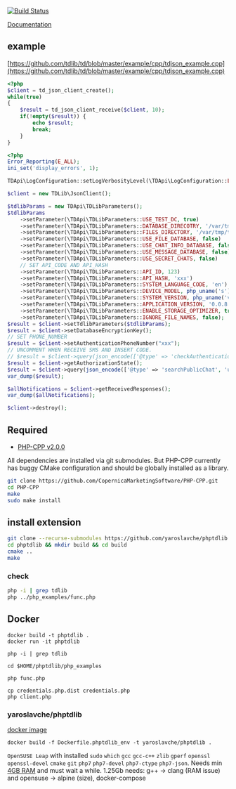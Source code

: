 [![Build Status](https://travis-ci.org/yaroslavche/phptdlib.svg?branch=master)](https://travis-ci.org/yaroslavche/phptdlib)

[Documentation](https://yaroslavche.github.io/phptdlib/)

## example
[https://github.com/tdlib/td/blob/master/example/cpp/tdjson_example.cpp](https://github.com/tdlib/td/blob/master/example/cpp/tdjson_example.cpp)
```php
<?php
$client = td_json_client_create();
while(true)
{
    $result = td_json_client_receive($client, 10);
    if(!empty($result)) {
        echo $result;
        break;
    }
}
```

```php
<?php
Error_Reporting(E_ALL);
ini_set('display_errors', 1);

TDApi\LogConfiguration::setLogVerbosityLevel(\TDApi\LogConfiguration::LVL_ERROR);

$client = new TDLib\JsonClient();

$tdlibParams = new TDApi\TDLibParameters();
$tdlibParams
    ->setParameter(\TDApi\TDLibParameters::USE_TEST_DC, true)
    ->setParameter(\TDApi\TDLibParameters::DATABASE_DIRECOTRY, '/var/tmp/tdlib')
    ->setParameter(\TDApi\TDLibParameters::FILES_DIRECTORY, '/var/tmp/tdlib')
    ->setParameter(\TDApi\TDLibParameters::USE_FILE_DATABASE, false)
    ->setParameter(\TDApi\TDLibParameters::USE_CHAT_INFO_DATABASE, false)
    ->setParameter(\TDApi\TDLibParameters::USE_MESSAGE_DATABASE, false)
    ->setParameter(\TDApi\TDLibParameters::USE_SECRET_CHATS, false)
    // SET API_CODE AND API_HASH
    ->setParameter(\TDApi\TDLibParameters::API_ID, 123)
    ->setParameter(\TDApi\TDLibParameters::API_HASH, 'xxx')
    ->setParameter(\TDApi\TDLibParameters::SYSTEM_LANGUAGE_CODE, 'en')
    ->setParameter(\TDApi\TDLibParameters::DEVICE_MODEL, php_uname('s'))
    ->setParameter(\TDApi\TDLibParameters::SYSTEM_VERSION, php_uname('v'))
    ->setParameter(\TDApi\TDLibParameters::APPLICATION_VERSION, '0.0.8')
    ->setParameter(\TDApi\TDLibParameters::ENABLE_STORAGE_OPTIMIZER, true)
    ->setParameter(\TDApi\TDLibParameters::IGNORE_FILE_NAMES, false);
$result = $client->setTdlibParameters($tdlibParams);
$result = $client->setDatabaseEncryptionKey();
// SET PHONE_NUMBER
$result = $client->setAuthenticationPhoneNumber("xxx");
// UNCOMMENT WHEN RECEIVE SMS AND INSERT CODE.
// $result = $client->query(json_encode(['@type' => 'checkAuthenticationCode', 'code' => 'xxx', 'first_name' => 'dummy', 'last_name' => 'dummy']), 10);
$result = $client->getAuthorizationState();
$result = $client->query(json_encode(['@type' => 'searchPublicChat', 'username' => 'telegram']), 10);
var_dump($result);

$allNotifications = $client->getReceivedResponses();
var_dump($allNotifications);

$client->destroy();
```

## Required
 - [PHP-CPP v2.0.0][2]
 
 All dependencies are installed via git submodules. But PHP-CPP
 currently has buggy CMake configuration and should be globally installed as a library.
 
```bash
git clone https://github.com/CopernicaMarketingSoftware/PHP-CPP.git
cd PHP-CPP
make
sudo make install
```

## install extension
```bash
git clone --recurse-submodules https://github.com/yaroslavche/phptdlib.git
cd phptdlib && mkdir build && cd build
cmake ..
make
```
### check
```bash
php -i | grep tdlib
php ../php_examples/func.php
```


## Docker

```
docker build -t phptdlib .
docker run -it phptdlib

php -i | grep tdlib

cd $HOME/phptdlib/php_examples

php func.php

cp credentials.php.dist credentials.php
php client.php
```

### yaroslavche/phptdlib
[docker image][phptdlib_docker_image]

```
docker build -f Dockerfile.phptdlib_env -t yaroslavche/phptdlib .
```

`OpenSUSE Leap` with installed `sudo` `which` `gcc` `gcc-c++` `zlib` `gperf` `openssl` `openssl-devel` `cmake` `git` `php7` `php7-devel` `php7-ctype` `php7-json`. Needs min [4GB RAM][td_ram_issue] and must wait a while.
1.25Gb
needs: g++ -> clang (RAM issue) and opensuse -> alpine (size), docker-compose

[1]: https://github.com/tdlib/td
[2]: https://github.com/CopernicaMarketingSoftware/PHP-CPP/
[3]: https://github.com/nlohmann/json
[td_ram_issue]: https://github.com/tdlib/td/issues/67
[phptdlib_docker_image]: https://hub.docker.com/r/yaroslavche/phptdlib/
